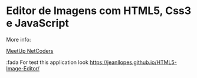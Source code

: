 <h1>Editor de Imagens com HTML5, Css3 e JavaScript</h1>

<p>More info:</p>
<a href='http://www.meetup.com/pt/NetCoders/events/223738470/'>MeetUp NetCoders</a>

:fada For test this application look https://jeanllopes.github.io/HTML5-Image-Editor/
